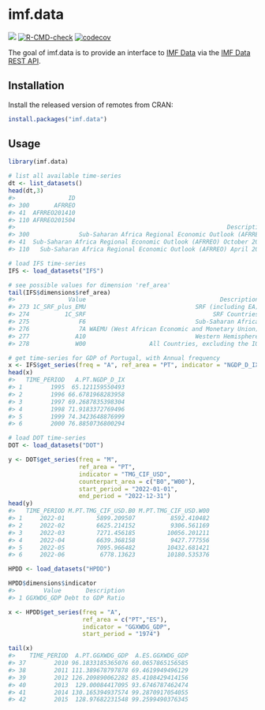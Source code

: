 
<!-- README.md is generated from README.Rmd. Please edit that file -->

# imf.data

<!-- badges: start -->

[![](https://www.r-pkg.org/badges/version/imf.data)](https://www.r-pkg.org/pkg/imf.data)
[![R-CMD-check](https://github.com/pedrobtz/imf.data/actions/workflows/R-CMD-check.yaml/badge.svg)](https://github.com/pedrobtz/imf.data/actions/workflows/R-CMD-check.yaml)
[![codecov](https://codecov.io/gh/pedrobtz/imf.data/graph/badge.svg?token=VQQI8WH9GR)](https://codecov.io/gh/pedrobtz/imf.data)
<!-- badges: end -->

The goal of imf.data is to provide an interface to [IMF
Data](https://data.imf.org/) via the [IMF Data REST
API](https://datahelp.imf.org/knowledgebase/articles/667681-json-restful-web-service).

## Installation

Install the released version of remotes from CRAN:

``` r
install.packages("imf.data")
```

## Usage

``` r
library(imf.data)

# list all available time-series
dt <- list_datasets()
head(dt,3)
#>               ID
#> 300       AFRREO
#> 41  AFRREO201410
#> 110 AFRREO201504
#>                                                            Description
#> 300              Sub-Saharan Africa Regional Economic Outlook (AFRREO)
#> 41  Sub-Saharan Africa Regional Economic Outlook (AFRREO) October 2014
#> 110   Sub-Saharan Africa Regional Economic Outlook (AFRREO) April 2015
```

``` r
# load IFS time-series
IFS <- load_datasets("IFS")

# see possible values for dimension 'ref_area'
tail(IFS$dimensions$ref_area)
#>               Value                                      Description
#> 273 1C_SRF_plus_EMU                               SRF (including EA)
#> 274          1C_SRF                                    SRF Countries
#> 275              F6                               Sub-Saharan Africa
#> 276              7A WAEMU (West African Economic and Monetary Union)
#> 277             A10                               Western Hemisphere
#> 278             W00                  All Countries, excluding the IO

# get time-series for GDP of Portugal, with Annual frequency
x <- IFS$get_series(freq = "A", ref_area = "PT", indicator = "NGDP_D_IX")
head(x)
#>   TIME_PERIOD   A.PT.NGDP_D_IX
#> 1        1995  65.121159550493
#> 2        1996 66.6781968283958
#> 3        1997 69.2687835398304
#> 4        1998 71.9183372769496
#> 5        1999 74.3423648876999
#> 6        2000 76.8850736800294
```

``` r
# load DOT time-series
DOT <- load_datasets("DOT")

y <- DOT$get_series(freq = "M",
                    ref_area = "PT",
                    indicator = "TMG_CIF_USD",
                    counterpart_area = c("B0","W00"),
                    start_period = "2022-01-01",
                    end_period = "2022-12-31")
head(y)
#>   TIME_PERIOD M.PT.TMG_CIF_USD.B0 M.PT.TMG_CIF_USD.W00
#> 1     2022-01         5899.209507          8592.410482
#> 2     2022-02         6625.214152          9306.561169
#> 3     2022-03         7271.456185         10056.201211
#> 4     2022-04         6639.368158          9427.777556
#> 5     2022-05         7095.966482         10432.681421
#> 6     2022-06          6778.13623         10180.535376
```

``` r
HPDD <- load_datasets("HPDD")

HPDD$dimensions$indicator
#>        Value       Description
#> 1 GGXWDG_GDP Debt to GDP Ratio

x <- HPDD$get_series(freq = "A",
                     ref_area = c("PT","ES"),
                     indicator = "GGXWDG_GDP", 
                     start_period = "1974")

tail(x)
#>    TIME_PERIOD  A.PT.GGXWDG_GDP  A.ES.GGXWDG_GDP
#> 37        2010 96.1833185365076 60.0657865156585
#> 38        2011 111.389678797878 69.4619949496129
#> 39        2012 126.209890062282 85.4108429414156
#> 40        2013  129.00084417095 93.6746787462474
#> 41        2014 130.165394937574 99.2870917054055
#> 42        2015  128.97682231548 99.2599490376345
```
